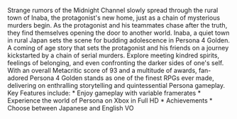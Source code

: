 Strange rumors of the Midnight Channel slowly spread through the rural town of Inaba, the protagonist's new home, just as a chain of mysterious murders begin. As the protagonist and his teammates chase after the truth, they find themselves opening the door to another world. Inaba, a quiet town in rural Japan sets the scene for budding adolescence in Persona 4 Golden. A coming of age story that sets the protagonist and his friends on a journey kickstarted by a chain of serial murders. Explore meeting kindred spirits, feelings of belonging, and even confronting the darker sides of one's self. With an overall Metacritic score of 93 and a multitude of awards, fan-adored Persona 4 Golden stands as one of the finest RPGs ever made, delivering on enthralling storytelling and quintessential Persona gameplay. Key Features include: * Enjoy gameplay with variable framerates * Experience the world of Persona on Xbox in Full HD * Achievements * Choose between Japanese and English VO
